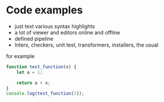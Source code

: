 # Code examples

- just text various syntax highlights
- a lot of viewer and editors online and offline
- defined pipeline
- lnters, checkers, unit test, transformers, installers, the usual

for example
```javascript
function test_function(x) {
    let a = 1;

    return a + x;
}
console.log(test_function(2));
```